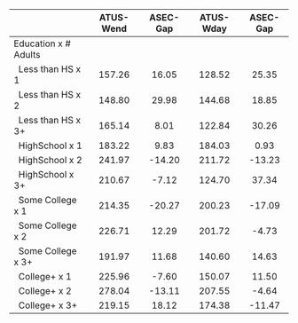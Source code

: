 
|                      |    ATUS-Wend |     ASEC-Gap |    ATUS-Wday |     ASEC-Gap |
| -------------------- | :----------: | :----------: | :----------: | :----------: |
| Education x # Adults |              |              |              |              |
| &nbsp;&nbsp;Less than HS x 1 |       157.26 |        16.05 |       128.52 |        25.35 |
| &nbsp;&nbsp;Less than HS x 2 |       148.80 |        29.98 |       144.68 |        18.85 |
| &nbsp;&nbsp;Less than HS x 3+ |       165.14 |         8.01 |       122.84 |        30.26 |
| &nbsp;&nbsp;HighSchool x 1 |       183.22 |         9.83 |       184.03 |         0.93 |
| &nbsp;&nbsp;HighSchool x 2 |       241.97 |       -14.20 |       211.72 |       -13.23 |
| &nbsp;&nbsp;HighSchool x 3+ |       210.67 |        -7.12 |       124.70 |        37.34 |
| &nbsp;&nbsp;Some College x 1 |       214.35 |       -20.27 |       200.23 |       -17.09 |
| &nbsp;&nbsp;Some College x 2 |       226.71 |        12.29 |       201.72 |        -4.73 |
| &nbsp;&nbsp;Some College x 3+ |       191.97 |        11.68 |       140.60 |        14.63 |
| &nbsp;&nbsp;College+ x 1 |       225.96 |        -7.60 |       150.07 |        11.50 |
| &nbsp;&nbsp;College+ x 2 |       278.04 |       -13.11 |       207.55 |        -4.64 |
| &nbsp;&nbsp;College+ x 3+ |       219.15 |        18.12 |       174.38 |       -11.47 |

